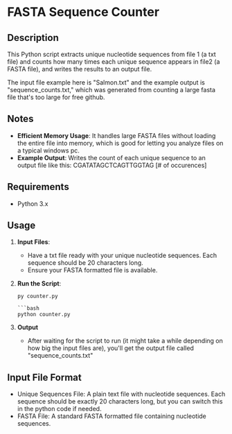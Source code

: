 # FASTA Sequence Counter

## Description
This Python script extracts unique nucleotide sequences from file 1 (a txt file) and counts how many times each unique sequence appears in file2 (a FASTA file), and writes the results to an output file.

The input file example here is "Salmon.txt" and the example output is "sequence_counts.txt," which was generated from counting a large fasta file that's too large for free github. 

## Notes
- **Efficient Memory Usage**: It handles large FASTA files without loading the entire file into memory, which is good for letting you analyze files on a typical windows pc. 
- **Example Output**: Writes the count of each unique sequence to an output file like this: CGATATAGCTCAGTTGGTAG	[# of occurences]

## Requirements
- Python 3.x

## Usage

1. **Input Files**:
   - Have a txt file ready with your unique nucleotide sequences. Each sequence should be 20 characters long.
   - Ensure your FASTA formatted file is available.

2. **Run the Script**:
   ```Windows
   py counter.py

   ```bash
   python counter.py

3. **Output**
   - After waiting for the script to run (it might take a while depending on how big the input files are), you'll get the output file called "sequence_counts.txt"


## Input File Format
- Unique Sequences File: A plain text file with nucleotide sequences. Each sequence should be exactly 20 characters long, but you can switch this in the python code if needed. 
- FASTA File: A standard FASTA formatted file containing nucleotide sequences.
